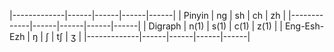 |-------------|------|------|------|------|
| Pinyin      | ng   | sh   | ch   | zh   |
|-------------|------|------|------|------|
| Digraph     | n(1) | s(1) | c(1) | z(1) |
| Eng-Esh-Ezh | ŋ    | ʃ    | tʃ   | ʒ    |
|-------------|------|------|------|------|
